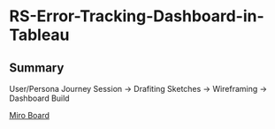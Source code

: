 # RS-Error-Tracking-Dashboard-in-Tableau
## Summary

User/Persona Journey Session -> Drafiting Sketches -> Wireframing -> Dashboard Build

[Miro Board](https://miro.com/app/board/o9J_l4kEo_U=/)
